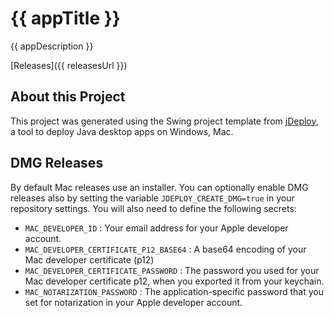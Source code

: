 # {{ appTitle }}

{{ appDescription }}

[Releases]({{ releasesUrl }})

## About this Project

This project was generated using the Swing project template from [jDeploy](https://www.jdeploy.com), a tool to deploy Java desktop apps on Windows, Mac.

## DMG Releases

By default Mac releases use an installer.  You can optionally enable DMG releases also by setting the variable `JDEPLOY_CREATE_DMG=true` in your repository settings.
You will also need to define the following secrets:

* `MAC_DEVELOPER_ID` : Your email address for your Apple developer account.
* `MAC_DEVELOPER_CERTIFICATE_P12_BASE64` : A base64 encoding of your Mac developer certificate (p12)
*  `MAC_DEVELOPER_CERTIFICATE_PASSWORD` : The password you used for your Mac developer certificate p12, when you exported it from your keychain.
* `MAC_NOTARIZATION_PASSWORD` : The application-specific password that you set for notarization in your Apple developer account.
